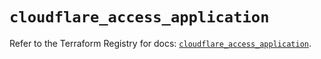 # `cloudflare_access_application`

Refer to the Terraform Registry for docs: [`cloudflare_access_application`](https://registry.terraform.io/providers/cloudflare/cloudflare/4.29.0/docs/resources/access_application).

